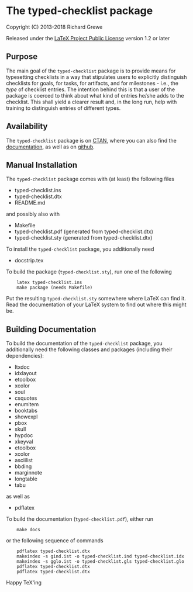 The typed-checklist package
===========================

Copyright (C) 2013-2018 Richard Grewe

Released under the [LaTeX Project Public License](http://www.latex-project.org/lppl/) version 1.2 or later

## Purpose

The main goal of the `typed-checklist` package is to provide means for
typesetting checklists in a way that stipulates users to explicitly
distinguish checklists for goals, for tasks, for artifacts, and for
milestones - i.e., the *type* of checklist entries.
The intention behind this is that a user of the package is coerced to
think about what kind of entries he/she adds to the checklist. This
shall yield a clearer result and, in the long run, help with training to
distinguish entries of different types.

## Availability

The `typed-checklist` package is on [CTAN](http://www.ctan.org/pkg/typed-checklist),
where you can also find the [documentation](http://mirrors.ctan.org/macros/latex/contrib/typed-checklist/typed-checklist.pdf),
as well as on [github](https://github.com/Ri-Ga/typed-checklist).

## Manual Installation

The `typed-checklist` package comes with (at least) the following files
* typed-checklist.ins
* typed-checklist.dtx
* README.md

and possibly also with
* Makefile
* typed-checklist.pdf (generated from typed-checklist.dtx)
* typed-checklist.sty (generated from typed-checklist.dtx)

To install the `typed-checklist` package, you additionally need
* docstrip.tex

To build the package (`typed-checklist.sty`), run one of the following
```
    latex typed-checklist.ins
    make package (needs Makefile)
```

Put the resulting `typed-checklist.sty` somewhere where LaTeX can find it.
Read the documentation of your LaTeX system to find out where this
might be.

## Building Documentation

To build the documentation of the `typed-checklist` package,
you additionally need the following classes and packages
(including their dependencies):
* ltxdoc
* idxlayout
* etoolbox
* xcolor
* soul
* csquotes
* enumitem
* booktabs
* showexpl
* pbox
* skull
* hypdoc
* xkeyval
* etoolbox
* xcolor
* asciilist
* bbding
* marginnote
* longtable
* tabu

as well as
* pdflatex

To build the documentation (`typed-checklist.pdf`), either run
```
    make docs
```
or the following sequence of commands
```
    pdflatex typed-checklist.dtx
    makeindex -s gind.ist -o typed-checklist.ind typed-checklist.idx
    makeindex -s gglo.ist -o typed-checklist.gls typed-checklist.glo
    pdflatex typed-checklist.dtx
    pdflatex typed-checklist.dtx
```

Happy TeX'ing
